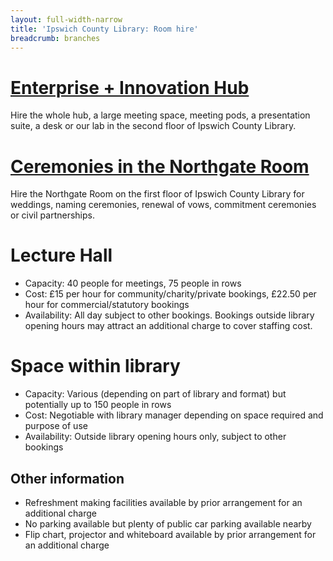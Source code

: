 ```yaml
---
layout: full-width-narrow
title: 'Ipswich County Library: Room hire'
breadcrumb: branches
---
```

# [Enterprise + Innovation Hub](http://suffolklibraries.co.uk/branches/hub)

Hire the whole hub, a large meeting space, meeting pods, a presentation suite, a desk or our lab in the second floor of Ipswich County Library.

# [Ceremonies in the Northgate Room](http://suffolklibraries.co.uk/ceremonies)

Hire the Northgate Room on the first floor of Ipswich County Library for weddings, naming ceremonies, renewal of vows, commitment ceremonies or civil partnerships.

# Lecture Hall

* Capacity: 40 people for meetings, 75 people in rows
* Cost: £15 per hour for community/charity/private bookings, £22.50 per hour for commercial/statutory bookings
* Availability: All day subject to other bookings. Bookings outside library opening hours may attract an additional charge to cover staffing cost.

# Space within library

* Capacity: Various (depending on part of library and format) but potentially up to 150 people in rows
* Cost: Negotiable with library manager depending on space required and purpose of use
* Availability: Outside library opening hours only, subject to other bookings

## Other information

* Refreshment making facilities available by prior arrangement for an additional charge
* No parking available but plenty of public car parking available nearby
* Flip chart, projector and whiteboard available by prior arrangement for an additional charge

